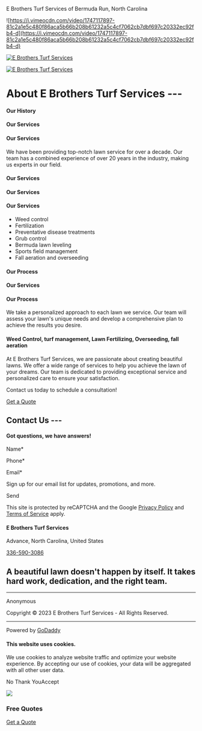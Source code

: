 E Brothers Turf Services of Bermuda Run, North Carolina



![https://i.vimeocdn.com/video/1747117897-81c2a1e5c480f86aca5b66b208b61232a5c4cf7062cb7dbf697c20332ec92fb4-d](https://i.vimeocdn.com/video/1747117897-81c2a1e5c480f86aca5b66b208b61232a5c4cf7062cb7dbf697c20332ec92fb4-d)

[![E Brothers Turf Services](//img1.wsimg.com/isteam/ip/c11c7421-02b1-4c0c-b4c9-e789b1c0b5a1/IMG_1510.jpeg/:/rs=h:193,cg:true,m/qt=q:95)](/ "E Brothers Turf Services")

[![E Brothers Turf Services](//img1.wsimg.com/isteam/ip/c11c7421-02b1-4c0c-b4c9-e789b1c0b5a1/IMG_1510.jpeg/:/rs=h:193,cg:true,m/qt=q:95)](/ "E Brothers Turf Services")

About E Brothers Turf Services ---
==================================

#### Our History

#### Our Services

#### Our Services

We have been providing top-notch lawn service for over a decade. Our team has a combined experience of over 20 years in the industry, making us experts in our field.

#### Our Services

#### Our Services

#### Our Services

* Weed control
* Fertilization
* Preventative disease treatments
* Grub control
* Bermuda lawn leveling
* Sports field management
* Fall aeration and overseeding

#### Our Process

#### Our Services

#### Our Process

We take a personalized approach to each lawn we service. Our team will assess your lawn's unique needs and develop a comprehensive plan to achieve the results you desire.

#### Weed Control, turf management, Lawn Fertilizing, Overseeding, fall aeration

At E Brothers Turf Services, we are passionate about creating beautiful lawns. We offer a wide range of services to help you achieve the lawn of your dreams. Our team is dedicated to providing exceptional service and personalized care to ensure your satisfaction. 

Contact us today to schedule a consultation!

[Get a Quote](https://clienthub.getjobber.com/client_hubs/eccab976-dbcb-4eac-8e85-276f79eaa24a/work_requests/new?source=social_media)

Contact Us ---
--------------

#### Got questions, we have answers!

Name\*

Phone\*

Email\*

Sign up for our email list for updates, promotions, and more.

Send

This site is protected by reCAPTCHA and the Google [Privacy Policy](https://policies.google.com/privacy) and [Terms of Service](https://policies.google.com/terms) apply.

#### E Brothers Turf Services

Advance, North Carolina, United States

[336-590-3086](tel:3365903086)

A beautiful lawn doesn't happen by itself. It takes hard work, dedication, and the right team.
----------------------------------------------------------------------------------------------

---

Anonymous

Copyright © 2023 E Brothers Turf Services - All Rights Reserved.

---

Powered by [GoDaddy](https://www.godaddy.com/websites/website-builder?isc=pwugc&utm_source=wsb&utm_medium=applications&utm_campaign=en-us_corp_applications_base)

#### This website uses cookies.

We use cookies to analyze website traffic and optimize your website experience. By accepting our use of cookies, your data will be aggregated with all other user data.

No Thank YouAccept

![](//img1.wsimg.com/isteam/ip/c11c7421-02b1-4c0c-b4c9-e789b1c0b5a1/blob-4bc8e75.png/:/cr=t:27.27%25,l:0%25,w:100%25,h:45.45%25/rs=w:515,h:234,cg:true)

### Free Quotes

[Get a Quote](https://clienthub.getjobber.com/client_hubs/eccab976-dbcb-4eac-8e85-276f79eaa24a/work_requests/new?source=social_media)